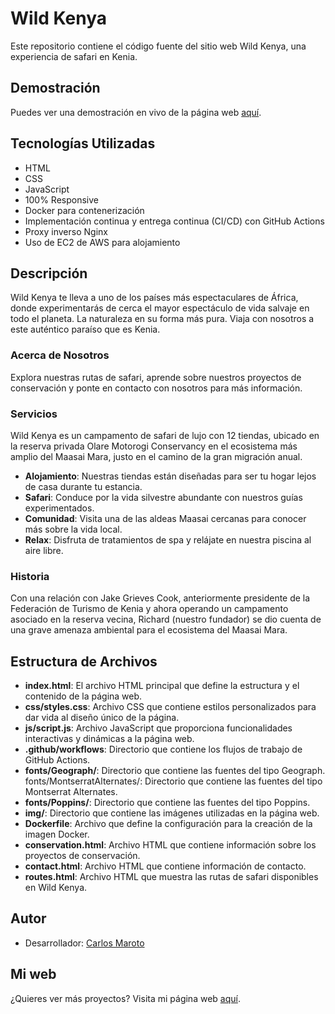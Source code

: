 # Wild Kenya

Este repositorio contiene el código fuente del sitio web Wild Kenya, una experiencia de safari en Kenia.

## Demostración

Puedes ver una demostración en vivo de la página web [aquí](https://www.carlosmaroto-daweb.com/safari/).

## Tecnologías Utilizadas

- HTML
- CSS
- JavaScript
- 100% Responsive
- Docker para contenerización
- Implementación continua y entrega continua (CI/CD) con GitHub Actions
- Proxy inverso Nginx
- Uso de EC2 de AWS para alojamiento

## Descripción

Wild Kenya te lleva a uno de los países más espectaculares de África, donde experimentarás de cerca el mayor espectáculo de vida salvaje en todo el planeta. La naturaleza en su forma más pura. Viaja con nosotros a este auténtico paraíso que es Kenia.

### Acerca de Nosotros

Explora nuestras rutas de safari, aprende sobre nuestros proyectos de conservación y ponte en contacto con nosotros para más información.

### Servicios

Wild Kenya es un campamento de safari de lujo con 12 tiendas, ubicado en la reserva privada Olare Motorogi Conservancy en el ecosistema más amplio del Maasai Mara, justo en el camino de la gran migración anual.

- **Alojamiento**: Nuestras tiendas están diseñadas para ser tu hogar lejos de casa durante tu estancia.
- **Safari**: Conduce por la vida silvestre abundante con nuestros guías experimentados.
- **Comunidad**: Visita una de las aldeas Maasai cercanas para conocer más sobre la vida local.
- **Relax**: Disfruta de tratamientos de spa y relájate en nuestra piscina al aire libre.

### Historia

Con una relación con Jake Grieves Cook, anteriormente presidente de la Federación de Turismo de Kenia y ahora operando un campamento asociado en la reserva vecina, Richard (nuestro fundador) se dio cuenta de una grave amenaza ambiental para el ecosistema del Maasai Mara.

## Estructura de Archivos

- **index.html**: El archivo HTML principal que define la estructura y el contenido de la página web.
- **css/styles.css**: Archivo CSS que contiene estilos personalizados para dar vida al diseño único de la página.
- **js/script.js**: Archivo JavaScript que proporciona funcionalidades interactivas y dinámicas a la página web.
- **.github/workflows**: Directorio que contiene los flujos de trabajo de GitHub Actions.
- **fonts/Geograph/**: Directorio que contiene las fuentes del tipo Geograph.
fonts/MontserratAlternates/: Directorio que contiene las fuentes del tipo Montserrat Alternates.
- **fonts/Poppins/**: Directorio que contiene las fuentes del tipo Poppins.
- **img/**: Directorio que contiene las imágenes utilizadas en la página web.
- **Dockerfile**: Archivo que define la configuración para la creación de la imagen Docker.
- **conservation.html**: Archivo HTML que contiene información sobre los proyectos de conservación.
- **contact.html**: Archivo HTML que contiene información de contacto.
- **routes.html**: Archivo HTML que muestra las rutas de safari disponibles en Wild Kenya.

## Autor

- Desarrollador: [Carlos Maroto](https://github.com/carlosmaroto-daweb)

## Mi web

¿Quieres ver más proyectos? Visita mi página web [aquí](https://www.carlosmaroto-daweb.com).
